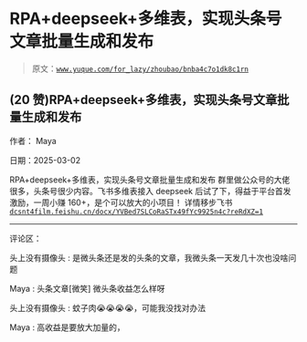 # RPA+deepseek+多维表，实现头条号文章批量生成和发布

> 原文：[`www.yuque.com/for_lazy/zhoubao/bnba4c7o1dk8c1rn`](https://www.yuque.com/for_lazy/zhoubao/bnba4c7o1dk8c1rn)

## (20 赞)RPA+deepseek+多维表，实现头条号文章批量生成和发布

作者： Maya

日期：2025-03-02

RPA+deepseek+多维表，实现头条号文章批量生成和发布
群里做公众号的大佬很多，头条号很少内容。飞书多维表接入 deepseek 后试了下，得益于平台首发激励，一周小赚 160+，是个可以放大的小项目！ 详情移步飞书 [`dcsnt4film.feishu.cn/docx/YVBed7SLCoRaSTx49fYc9925n4c?reRdXZ=1`](https://dcsnt4film.feishu.cn/docx/YVBed7SLCoRaSTx49fYc9925n4c?reRdXZ=1)

* * *

评论区：

头上没有摄像头 : 是微头条还是发的头条的文章，我微头条一天发几十次也没啥问题

Maya : 头条文章[微笑] 微头条收益怎么样呀

头上没有摄像头 : 蚊子肉😭😭😭😭，可能我没找对办法

Maya : 高收益是要放大加量的，